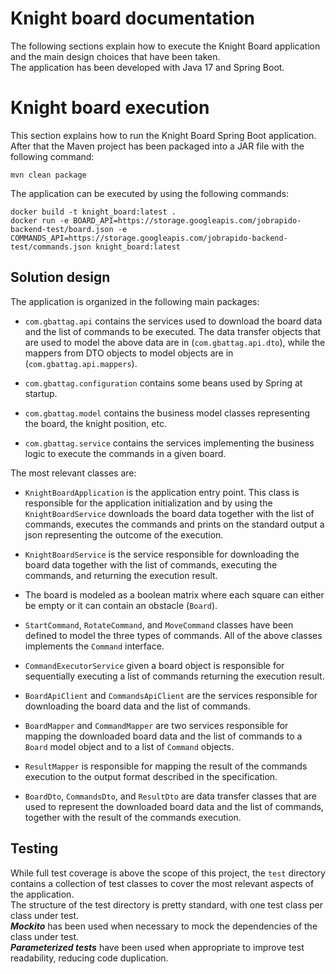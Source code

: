 # Knight board documentation
The following sections explain how to execute the Knight Board application 
and the main design choices that have been taken.\
The application has been developed with Java 17 and Spring Boot.

# Knight board execution
This section explains how to run the Knight Board Spring Boot application.\
After that the Maven project has been packaged into a JAR file with the 
following command:
```
mvn clean package
```

The application can be executed by using the following commands:
```
docker build -t knight_board:latest .
docker run -e BOARD_API=https://storage.googleapis.com/jobrapido-backend-test/board.json -e COMMANDS_API=https://storage.googleapis.com/jobrapido-backend-test/commands.json knight_board:latest
```

## Solution design
The application is organized in the following main packages:
- ```com.gbattag.api``` contains the services used to download the board data 
and the list of commands to be executed. The data transfer
objects that are used to model the above data are in (```com.gbattag.api.dto```),
while the mappers from DTO objects to model objects are in (```com.gbattag.api.mappers```).

- ```com.gbattag.configuration``` contains some beans used by Spring at startup.

- ```com.gbattag.model``` contains the business model classes representing 
the board, the knight position, etc.

- ```com.gbattag.service``` contains the services implementing the business
logic to execute the commands in a given board.

The most relevant classes are:
- ```KnightBoardApplication``` is the application entry point. This class is responsible
for the application initialization and by using the ```KnightBoardService```
downloads the board data together with the list of commands, executes the
commands and prints on the standard output a json representing the outcome 
of the execution.

- ```KnightBoardService``` is the service responsible for downloading the 
board data together with the list of commands, executing the commands, and
returning the execution result.

- The board is modeled as a boolean matrix where each square can either 
be empty or it can contain an obstacle (```Board```).

- ```StartCommand```, ```RotateCommand```, and ```MoveCommand``` classes
have been defined to model the three types of commands. All of the above 
classes implements the ```Command``` interface.

- ```CommandExecutorService``` given a board object is responsible 
for sequentially executing a list of commands returning the execution 
result.

- ```BoardApiClient``` and ```CommandsApiClient``` are the services responsible
for downloading the board data and the list of commands.

- ```BoardMapper``` and ```CommandMapper``` are two services responsible for
mapping the downloaded board data and the list of commands to a ```Board```
model object and to a list of ```Command``` objects.

- ```ResultMapper``` is responsible for mapping the result of the commands 
execution to the output format described in the specification.

- ```BoardDto```, ```CommandsDto```, and ```ResultDto``` are data transfer
classes that are used to represent the downloaded board data and the list 
of commands, together with the result of the commands execution.

## Testing
While full test coverage is above the scope of this project,
the ```test``` directory contains a collection of test classes to cover the
most relevant aspects of the application.\
The structure of the test directory is pretty standard, with one test class
per class under test.\
***Mockito*** has been used when necessary to mock the dependencies of the 
class under test.\
***Parameterized tests*** have been used when appropriate to improve test 
readability, reducing code duplication.

